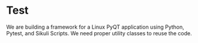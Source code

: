 # Test
We are building a framework for a Linux PyQT application using Python, Pytest, and Sikuli Scripts.
We need proper utility classes to reuse the code.
